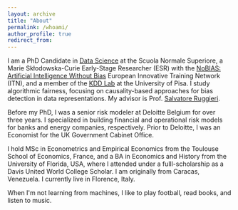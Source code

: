 ```yaml
---
layout: archive
title: "About"
permalink: /whoami/
author_profile: true
redirect_from:
---
```


I am a PhD Candidate in [Data Science](https://www.phd-ai.it/) at the Scuola Normale Superiore, a Marie Skłodowska-Curie Early-Stage Researcher (ESR) with the [NoBIAS: Artificial Intelligence Without Bias](https://nobias-project.eu/) European Innovative Training Network (ITN), and a member of the [KDD Lab](https://kdd.isti.cnr.it/) at the University of Pisa. I study algorithmic fairness, focusing on causality-based approaches for bias detection in data representations. My advisor is Prof. [Salvatore Ruggieri](http://pages.di.unipi.it/ruggieri/).

Before my PhD, I was a senior risk modeler at Deloitte Belgium for over three years. I specialized in building financial and operational risk models for banks and energy companies, respectively. Prior to Deloitte, I was an Economist for the UK Government Cabinet Office.

I hold MSc in Econometrics and Empirical Economics from the Toulouse School of Economics, France, and a BA in Economics and History from the University of Florida, USA, where I attended under a fulll-scholarship as a Davis United World College Scholar. I am originally from Caracas, Venezuela. I currently live in Florence, Italy.

When I'm not learning from machines, I like to play football, read books, and listen to music.
